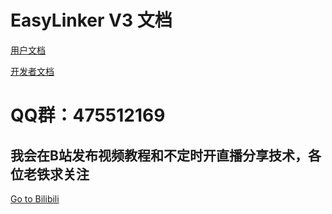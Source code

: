 # EasyLinker V3 文档
[用户文档](docs/user.md)

[开发者文档](docs/dev.md)
# QQ群：475512169
## 我会在B站发布视频教程和不定时开直播分享技术，各位老铁求关注
[Go to Bilibili](https://space.bilibili.com/14649762/#/)